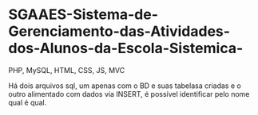 # SGAAES-Sistema-de-Gerenciamento-das-Atividades-dos-Alunos-da-Escola-Sistemica-
PHP, MySQL, HTML, CSS, JS, MVC

Há dois arquivos sql, um apenas com o BD e suas tabelasa criadas e o outro alimentado com dados via INSERT, é possível identificar pelo nome qual é qual.

